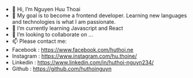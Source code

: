 - 👋 Hi, I’m Nguyen Huu Thoai
- 👀 My goal is to become a frontend developer. Learning new languages and technologies is what I am passionate.
- 🌱 I’m currently learning Javascript and React
- 💞️ I’m looking to collaborate on ...
- 📫 Please contact me:
- Facebook : https://www.facebook.com/huthoi.ne
- Instagram : https://www.instagram.com/hu.thoine/
- Linkedin : https://www.linkedin.com/in/huthoi-nguyn234/
- Github : https://github.com/huthoinguyn

<!---
huthoinguyn/huthoinguyn is a ✨ special ✨ repository because its `README.md` (this file) appears on your GitHub profile.
You can click the Preview link to take a look at your changes.
--->
